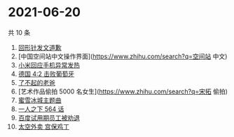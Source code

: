 # 2021-06-20

共 10 条

<!-- BEGIN -->
<!-- 最后更新时间 Sun Jun 20 2021 05:04:51 GMT+0800 (China Standard Time) -->

1. [回形针发文道歉](https://www.zhihu.com/search?q=回形针道歉)
2. [中国空间站中文操作界面](https://www.zhihu.com/search?q=空间站 中文)
3. [小米回应手机异常发热](https://www.zhihu.com/search?q=小米)
4. [德国 4:2 击败葡萄牙](https://www.zhihu.com/search?q=德国队)
5. [了不起的老爸](https://www.zhihu.com/search?q=了不起的老爸)
6. [艺术作品偷拍 5000 名女生](https://www.zhihu.com/search?q=宋拓 偷拍)
7. [蜜雪冰城主题曲](https://www.zhihu.com/search?q=蜜雪冰城)
8. [一人之下 564 话](https://www.zhihu.com/search?q=一人之下)
9. [百度试用期员工被劝退](https://www.zhihu.com/search?q=百度员工被劝退)
10. [太空外卖 宫保鸡丁](https://www.zhihu.com/search?q=太空外卖)

<!-- END -->
